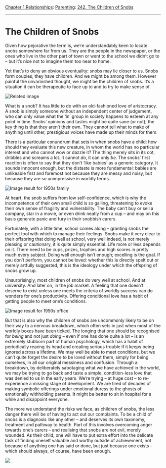 [Chapter 1.Relationships](https://www.theschooloflife.com/thebookoflife/category/relationships/): [Parenting](https://www.theschooloflife.com/thebookoflife/category/relationships/parenting/): [242. The Children of Snobs](https://www.theschooloflife.com/thebookoflife/the-children-of-snobs/)

* * *

# The Children of Snobs

Given how pejorative the term is, we’re understandably keen to locate snobs somewhere far from us. They are the people in the newspaper, or the ones who live in the other part of town or went to the school we didn’t go to – but it’s nice not to imagine them too near to home.

Yet that’s to deny an obvious eventuality: snobs may lie closer to us. Snobs form couples; they have children. And we might be among them. However painful the unvarnished thought, we might be the children of snobs. It’s a situation it can be therapeutic to face up to and to try to make sense of.

![Related image](https://newmanlive.files.wordpress.com/2017/11/nuke.png?w=620)

What is a snob? It has little to do with an old-fashioned love of aristocracy. A snob is simply someone without an independent center of judgement, who can only value what the ‘in’ group in society happens to esteem at any point in time. Snobs’ opinions and tastes might be quite sane (or not); the key thing is that they aren’t their own. They cannot tell what to make of anything until other, prestigious voices have made up their minds for them.

There is a particular conundrum that sets in when snobs have a child: how should they evaluate this new creature, in whom the world has no particular interest and who cannot wow or dazzle it? The thing merely sits in its cot, dribbles and screams a lot. It cannot _do_, it can only _be_. The snobs’ first reaction is often to say that they don’t ‘like babies’ as a generic category. It sounds innocent enough, but the distaste is more fundamental: babies are unlikeable first and foremost not because they are messy and noisy, but because they are so unimpressive in worldly terms.

![Image result for 1950s family](http://s4.thingpic.com/images/bV/BLzjFh2nuTH5rhmE4NmScRuy.jpeg)

At heart, the snob suffers from low self-confidence, which is why the incompetence of their own small child is so galling, threatening to evoke their own sense of fragility and vulnerability. The baby can’t buy or sell a company, star in a movie, or even drink neatly from a cup – and may on this basis generate panic and fury in their snobbish carers.

Fortunately, with a little time, school comes along – granting snobs the perfect tool with which to manage their feelings. Snobs make it very clear to their offspring that doing well at school, very well indeed, is not merely pleasing or cautionary, it is quite simply essential. Life more or less depends on it. There need to be cups, prizes, trophies and high scores in pretty much every subject. Doing well enough isn’t enough; excelling is the goal. If you don’t perform, you cannot be loved: whether this is directly spelt out or merely artfully suggested, this is the ideology under which the offspring of snobs grow up.

Unsurprisingly, most children of snobs do very well at school. And at university. And later on, in the job market. A feeling that one doesn’t deserve to exist unless one meets the criteria of worldly success can do wonders for one’s productivity. Offering conditional love has a habit of getting people to meet one’s conditions.

![Image result for 1950s office](https://i.pinimg.com/originals/28/ba/2c/28ba2c718ec010ac5996d8b05f4a6504.jpg)

But that is also why the children of snobs are uncommonly likely to be on their way to a nervous breakdown, which often sets in just when most of the worldly boxes have been ticked. The longing that one should be recognised for _being_ and not just _doing_ – even if one has done quite a lot – is an extremely stubborn part of human psychology, which has a habit of periodically rearing its head and creating serious trouble if it keeps being ignored across a lifetime. We may well be able to meet conditions, but we can’t quite forget the desire to be loved without them, simply for being ourselves, in all our original messiness and confusion. Through a breakdown, by deliberately sabotaging what we have achieved in the world, we may be trying to go back and taste a simple, condition-less love that was denied to us in the early years. We’re trying – at huge cost – to re-experience a missing stage of development. We are tired of decades of making symbolic offerings under emotional duress to the ghosts of emotionally withholding parents. It might be better to sit in hospital for a while and disappoint everyone.

The more we understand the risks we face, as children of snobs, the less danger there will be of having to act out our complaints. To be a child of snobs is a diagnosis like any other – and deserves its own taxonomy, treatment and pathway to health. Part of this involves overcoming anger towards one’s carers – and realising that snobs are not evil, merely wounded. As their child, one will have to put extra effort into the delicate task of finding oneself valuable and worthy outside of achievement, not because of anything one has said or done, but just because one exists – which should always, of course, have been enough.

[![](https://img.youtube.com/vi/VuNAQIfv3Lk/0.jpg)](https://www.youtube.com/embed/VuNAQIfv3Lk '')
